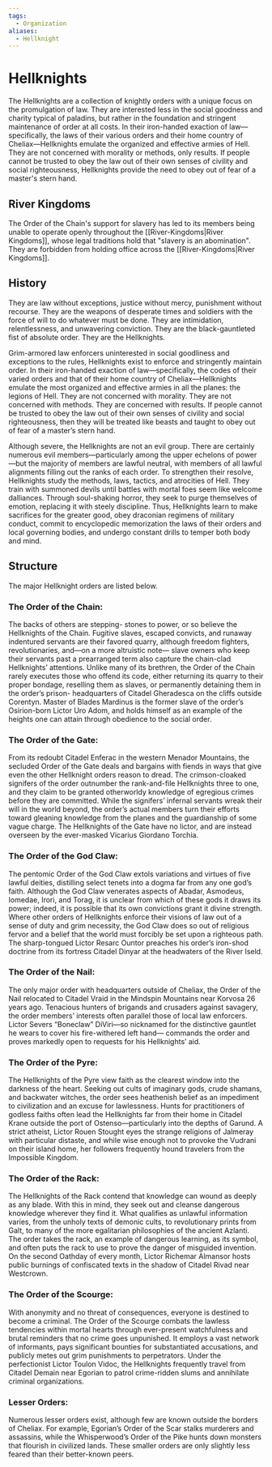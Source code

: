 ```yaml
---
tags:
  - Organization
aliases:
  - Hellknight
---
```

# Hellknights
The Hellknights are a collection of knightly orders with a unique focus on the promulgation of law. They are interested less in the social goodness and charity typical of paladins, but rather in the foundation and stringent maintenance of order at all costs. In their iron-handed exaction of law—specifically, the laws of their various orders and their home country of Cheliax—Hellknights emulate the organized and effective armies of Hell. They are not concerned with morality or methods, only results. If people cannot be trusted to obey the law out of their own senses of civility and social righteousness, Hellknights provide the need to obey out of fear of a master's stern hand.

## River Kingdoms
The Order of the Chain's support for slavery has led to its members being unable to operate openly throughout the [[River-Kingdoms|River Kingdoms]], whose legal traditions hold that "slavery is an abomination". They are forbidden from holding office across the [[River-Kingdoms|River Kingdoms]]. 

## History
They are law without exceptions, justice without mercy, punishment without recourse. They are
the weapons of desperate times and soldiers with the force of will to do whatever must be done. They are intimidation, relentlessness, and unwavering conviction. They are the black-gauntleted fist of absolute order. They are the Hellknights.

Grim-armored law enforcers uninterested in social goodliness and exceptions to the rules, Hellknights exist to enforce and stringently maintain order. In their iron-handed exaction of law—specifically, the codes of their varied orders and that of their home country of Cheliax—Hellknights emulate the most organized and effective armies in all the planes: the legions of Hell. They are
not concerned with morality. They are not concerned with methods. They are concerned with results. If people cannot be trusted to obey the law out of their own senses of civility and social righteousness, then they will be treated like beasts and taught to obey out of fear of a master’s stern hand.

Although severe, the Hellknights are not an evil group. There are certainly numerous evil members—particularly among the upper echelons of power—but the majority of members are lawful neutral, with members of all lawful alignments filling out the ranks of each order. To strengthen their resolve, Hellknights study the methods, laws, tactics, and atrocities of Hell. They train with summoned devils until battles with mortal foes seem like welcome dalliances. Through soul-shaking horror, they seek to purge themselves of emotion, replacing it with steely discipline. Thus, Hellknights learn to make sacrifices for the greater good, obey draconian regimens of military conduct, commit to encyclopedic memorization the laws of their orders and local governing bodies, and undergo constant drills to temper both body and mind.

## Structure 
The major Hellknight orders are listed below.
### The Order of the Chain:  
The backs of others are stepping- stones to power, or so believe the Hellknights of the Chain. Fugitive slaves, escaped convicts, and runaway indentured servants are their favored quarry, although freedom fighters, revolutionaries, and—on a more altruistic note— slave owners who keep their servants past a prearranged term also capture the chain-clad Hellknights’ attentions. Unlike many of its brethren, the Order of the Chain rarely executes those who offend its code, either returning its quarry to their proper bondage, reselling them as slaves, or permanently detaining them in the order’s prison- headquarters of Citadel Gheradesca on the cliffs outside Corentyn. Master of Blades Mardinus is the former slave of the order’s Osirion-born Lictor Uro Adom, and holds himself as an example of the heights one can attain through obedience to the social order.
### The Order of the Gate:  
From its redoubt Citadel Enferac in the western Menador Mountains, the secluded Order of the Gate deals and bargains with fiends in ways that give even the other Hellknight orders reason to dread. The crimson-cloaked signifers of the order outnumber the rank-and-file Hellknights three to one, and they claim to be granted otherworldy knowledge of egregious crimes before they are committed. While the signifers’ infernal servants wreak their will in the world beyond, the order’s actual members turn their efforts toward gleaning knowledge from the planes and the guardianship of some vague charge. The Hellknights of the Gate have no lictor, and are instead overseen by the ever-masked Vicarius Giordano Torchia.
### The Order of the God Claw:  
The pentomic Order of the God Claw extols variations and virtues of five lawful deities, distilling select tenets into a dogma far from any one god’s faith. Although the God Claw venerates aspects of Abadar, Asmodeus, Iomedae, Irori, and Torag, it is unclear from which of these gods it draws its power; indeed, it is possible that its own convictions grant it divine strength. Where other orders of Hellknights enforce their visions of law out of a sense of duty and grim necessity, the God Claw does so out of religious fervor and a belief that the world must forcibly be set upon a righteous path. The sharp-tongued Lictor Resarc Ountor preaches his order’s iron-shod doctrine from its fortress Citadel Dinyar at the headwaters of the River Iseld.
### The Order of the Nail:  
The only major order with headquarters outside of Cheliax, the Order of the Nail relocated to Citadel Vraid in the Mindspin Mountains near Korvosa 26 years ago. Tenacious hunters of brigands and crusaders against savagery, the order members’ interests often parallel those of local law enforcers. Lictor Severs “Boneclaw” DiViri—so nicknamed for the distinctive gauntlet he wears to cover his fire-withered left hand— commands the order and proves markedly open to requests for his Hellknights’ aid.
### The Order of the Pyre:  
The Hellknights of the Pyre view faith as the clearest window into the darkness of the heart. Seeking out cults of imaginary gods, crude shamans, and backwater witches, the order sees heathenish belief as an impediment to civilization and an excuse for lawlessness. Hunts for practitioners of godless faiths often lead the Hellknights far from their home in Citadel Krane outside the port of Ostenso—particularly into the depths of Garund. A strict atheist, Lictor Rouen Stought eyes the strange religions of Jalmeray with particular distaste, and while wise enough not to provoke the Vudrani on their island home, her followers frequently hound travelers from the Impossible Kingdom.
### The Order of the Rack:  
The Hellknights of the Rack contend that knowledge can wound as deeply as any blade. With this in mind, they seek out and cleanse dangerous knowledge wherever they find it. What qualifies as unlawful information varies, from the unholy texts of demonic cults, to revolutionary prints from Galt, to many of the more egalitarian philosophies of the ancient Azlanti. The order takes the rack, an example of dangerous learning, as its symbol, and often puts the rack to use to prove the danger of misguided invention. On the second Oathday of every month, Lictor Richemar Almansor hosts public burnings of confiscated texts in the shadow of Citadel Rivad near Westcrown.
### The Order of the Scourge:  
With anonymity and no threat of consequences, everyone is destined to become a criminal. The Order of the Scourge combats the lawless tendencies within mortal hearts through ever-present watchfulness and brutal reminders that no crime goes unpunished. It employs a vast network of informants, pays significant bounties for substantiated accusations, and publicly metes out grim punishments to perpetrators. Under the perfectionist Lictor Toulon Vidoc, the Hellknights frequently travel from Citadel Demain near Egorian to patrol crime-ridden slums and annihilate criminal organizations. 
### Lesser Orders:  
Numerous lesser orders exist, although few are known outside the borders of Cheliax. For example, Egorian’s Order of the Scar stalks murderers and assassins, while the Whisperwood’s Order of the Pike hunts down monsters that flourish in civilized lands. These smaller orders are only slightly less feared than their better-known peers.